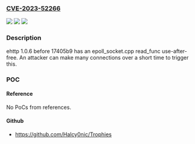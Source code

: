 ### [CVE-2023-52266](https://cve.mitre.org/cgi-bin/cvename.cgi?name=CVE-2023-52266)
![](https://img.shields.io/static/v1?label=Product&message=n%2Fa&color=blue)
![](https://img.shields.io/static/v1?label=Version&message=n%2Fa&color=blue)
![](https://img.shields.io/static/v1?label=Vulnerability&message=n%2Fa&color=brighgreen)

### Description

ehttp 1.0.6 before 17405b9 has an epoll_socket.cpp read_func use-after-free. An attacker can make many connections over a short time to trigger this.

### POC

#### Reference
No PoCs from references.

#### Github
- https://github.com/Halcy0nic/Trophies

